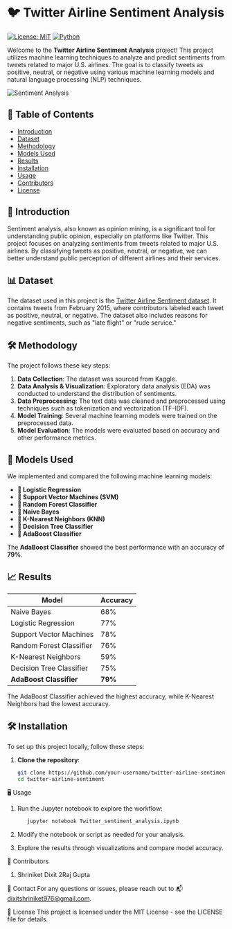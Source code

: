 # 🐦 Twitter Airline Sentiment Analysis

[![License: MIT](https://img.shields.io/badge/License-MIT-blue.svg)](https://opensource.org/licenses/MIT)
[![Python](https://img.shields.io/badge/Python-3.x-brightgreen.svg)](https://www.python.org/)

Welcome to the **Twitter Airline Sentiment Analysis** project! This project utilizes machine learning techniques to analyze and predict sentiments from tweets related to major U.S. airlines. The goal is to classify tweets as positive, neutral, or negative using various machine learning models and natural language processing (NLP) techniques.

![Sentiment Analysis](https://via.placeholder.com/800x300.png?text=Twitter+Airline+Sentiment+Analysis)

## 📝 Table of Contents
- [Introduction](#introduction)
- [Dataset](#dataset)
- [Methodology](#methodology)
- [Models Used](#models-used)
- [Results](#results)
- [Installation](#installation)
- [Usage](#usage)
- [Contributors](#contributors)
- [License](#license)

## 🚀 Introduction

Sentiment analysis, also known as opinion mining, is a significant tool for understanding public opinion, especially on platforms like Twitter. This project focuses on analyzing sentiments from tweets related to major U.S. airlines. By classifying tweets as positive, neutral, or negative, we can better understand public perception of different airlines and their services.

## 📊 Dataset

The dataset used in this project is the [Twitter Airline Sentiment dataset](https://www.kaggle.com/datasets/crowdflower/twitter-airline-sentiment). It contains tweets from February 2015, where contributors labeled each tweet as positive, neutral, or negative. The dataset also includes reasons for negative sentiments, such as "late flight" or "rude service."

## 🛠️ Methodology

The project follows these key steps:

1. **Data Collection**: The dataset was sourced from Kaggle.
2. **Data Analysis & Visualization**: Exploratory data analysis (EDA) was conducted to understand the distribution of sentiments.
3. **Data Preprocessing**: The text data was cleaned and preprocessed using techniques such as tokenization and vectorization (TF-IDF).
4. **Model Training**: Several machine learning models were trained on the preprocessed data.
5. **Model Evaluation**: The models were evaluated based on accuracy and other performance metrics.

## 🤖 Models Used

We implemented and compared the following machine learning models:

- **🔹 Logistic Regression**
- **🔹 Support Vector Machines (SVM)**
- **🔹 Random Forest Classifier**
- **🔹 Naive Bayes**
- **🔹 K-Nearest Neighbors (KNN)**
- **🔹 Decision Tree Classifier**
- **🔹 AdaBoost Classifier**

The **AdaBoost Classifier** showed the best performance with an accuracy of **79%**.

## 📈 Results

| Model                      | Accuracy |
| --------------------------- | -------- |
| Naive Bayes                 | 68%      |
| Logistic Regression         | 77%      |
| Support Vector Machines     | 78%      |
| Random Forest Classifier    | 76%      |
| K-Nearest Neighbors         | 59%      |
| Decision Tree Classifier    | 75%      |
| **AdaBoost Classifier**     | **79%**  |

The AdaBoost Classifier achieved the highest accuracy, while K-Nearest Neighbors had the lowest accuracy.

## 🛠️ Installation

To set up this project locally, follow these steps:

1. **Clone the repository**:
   ```bash
   git clone https://github.com/your-username/twitter-airline-sentiment.git
   cd twitter-airline-sentiment

🖥️ Usage
1. Run the Jupyter notebook to explore the workflow:
   ```bash
      jupyter notebook Twitter_sentiment_analysis.ipynb
   
2. Modify the notebook or script as needed for your analysis.

3. Explore the results through visualizations and compare model accuracy.

👥 Contributors
1. Shriniket Dixit 
2Raj Gupta 

📧 Contact
For any questions or issues, please reach out to 📬 dixitshriniket976@gmail.com.

📜 License
This project is licensed under the MIT License - see the LICENSE file for details.
